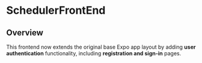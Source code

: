 # SchedulerFrontEnd

## Overview

This frontend now extends the original base Expo app layout by adding **user authentication** functionality, including **registration and sign-in** pages.
